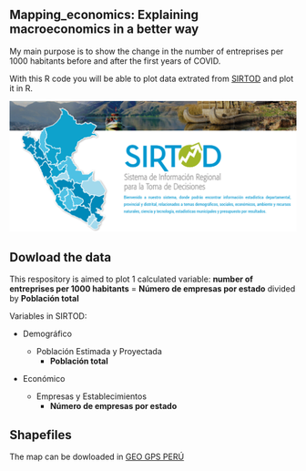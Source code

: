 ## Mapping_economics: Explaining macroeconomics in a better way


My main purpose is to show the change in the number of entreprises per 1000 habitants before and after the first years of COVID. 

With this R code you will be able to plot data extrated from [SIRTOD](https://systems.inei.gob.pe/SIRTOD/) and plot it in R.

![alt text](https://github.com/Leslie-ArroyoMendoza/Mapping_economics/blob/5fb41af1893fcb87df6d59ecab86e904876ede84/SIRTOD.png)

## Dowload the data
This respository is aimed to plot 1 calculated variable: **number of entreprises per 1000 habitants** = __Número de empresas por estado__ divided by __Población total__ 

Variables in SIRTOD: 
* Demográfico
  * Población Estimada y Proyectada
      + __Población total__
 
* Económico 
  * Empresas y Establecimientos
      + __Número de empresas por estado__
   
## Shapefiles
The map can be dowloaded in [GEO GPS PERÚ](https://www.geogpsperu.com/2014/03/base-de-datos-peru-shapefile-shp-minam.html)
